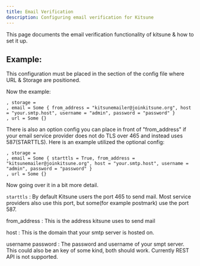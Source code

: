 ```yaml
---
title: Email Verification
description: Configuring email verification for Kitsune
---
```


This page documents the email verification functionality of kitsune & how to set it up.

## Example:

This configuration must be placed in the section of the config file where URL & Storage are positioned.

Now the example:

```
, storage =
, email = Some { from_address = "kitsunemailer@joinkitsune.org", host = "your.smtp.host", username = "admin", password = "password" }
, url = Some {}
```
There is also an option config you can place in front of "from_address" if your email service provider does not do TLS over 465 and instead uses 587(STARTTLS).
Here is an example utilized the optional config:

```
, storage =
, email = Some { starttls = True, from_address = "kitsunemailer@joinkitsune.org", host = "your.smtp.host", username = "admin", password = "password" }
, url = Some {}
```

Now going over it in a bit more detail.


```starttls``` :
By default Kitsune users the port 465 to send mail. Most service providers also use this port, but some(for example postmark) use the port 587. 

from_address :
This is the address kitsune uses to send mail

host : 
This is the domain that your smtp server is hosted on.

username password :
The password and username of your smpt server. This could also be an key of some kind, both should work. 
Currently REST API is not supported.